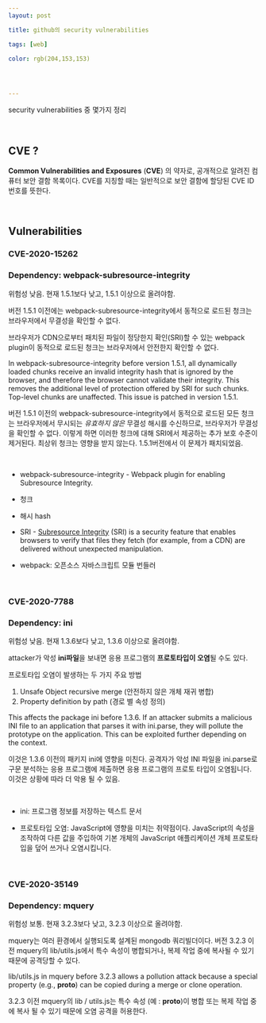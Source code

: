 ```yaml
---
layout: post

title: github의 security vulnerabilities

tags: [web]

color: rgb(204,153,153)




---
```


security vulnerabilities 중 몇가지 정리

<br>

## CVE ?

**Common Vulnerabilities and Exposures** (**CVE**) 의 약자로, 공개적으로 알려진 컴퓨터 보안 결함 목록이다. CVE를 지칭할 때는 일반적으로 보안 결함에 할당된 CVE ID 번호를 뜻한다. 

<br>

## Vulnerabilities

### CVE-2020-15262 

### Dependency: webpack-subresource-integrity

위험성 낮음. 현재 1.5.1보다 낮고, 1.5.1 이상으로 올려야함. 

버전 1.5.1 이전에는 webpack-subresource-integrity에서 동적으로 로드된 청크는 브라우저에서 무결성을 확인할 수 없다.

브라우저가 CDN으로부터 패치된 파일이 정당한지 확인(SRI)할 수 있는 webpack plugin이 동적으로 로드된 청크는 브라우저에서 안전한지 확인할 수 없다. 

In webpack-subresource-integrity before version 1.5.1, all dynamically loaded chunks receive an invalid integrity hash that is ignored by the browser, and therefore the browser cannot validate their integrity. This removes the additional level of protection offered by SRI for such chunks. Top-level chunks are unaffected. This issue is patched in version 1.5.1.

버전 1.5.1 이전의 webpack-subresource-integrity에서 동적으로 로드된 모든 청크는 브라우저에서 무시되는 *유효하지 않은*  무결성 해시를 수신하므로, 브라우저가 무결성을 확인할 수 없다. 이렇게 하면 이러한 청크에 대해 SRI에서 제공하는 추가 보호 수준이 제거된다. 최상위 청크는 영향을 받지 않는다. 1.5.1버전에서 이 문제가 패치되었음. 

<br>

- webpack-subresource-integrity - Webpack plugin for enabling Subresource Integrity. 

- 청크

- 해시 hash

- SRI - [Subresource Integrity](http://www.w3.org/TR/SRI/) (SRI) is a security feature that enables browsers to verify that files they fetch (for example, from a CDN) are delivered without unexpected manipulation.
- webpack: 오픈소스 자바스크립트 모듈 번들러 

<br>

### CVE-2020-7788

### Dependency: ini

위험성 낮음. 현재 1.3.6보다 낮고, 1.3.6 이상으로 올려야함. 

attacker가 악성 **ini파일**을 보내면 응용 프로그램의 **프로토타입이 오염**될 수도 있다. 

프로토타입 오염이 발생하는 두 가지 주요 방법 

1. Unsafe Object recursive merge (안전하지 않은 개체 재귀 병합)
2. Property definition by path (경로 별 속성 정의)

This affects the package ini before 1.3.6. If an attacker submits a malicious INI file to an application that parses it with ini.parse, they will pollute the prototype on the application. This can be exploited further depending on the context.

이것은 1.3.6 이전의 패키지 ini에 영향을 미친다. 공격자가 악성 INI 파일을 ini.parse로 구문 분석하는 응용 프로그램에 제출하면 응용 프로그램의 프로토 타입이 오염됩니다. 이것은 상황에 따라 더 악용 될 수 있음.

<br>

- ini: 프로그램 정보를 저장하는 텍스트 문서

- 프로토타입 오염: JavaScript에 영향을 미치는 취약점이다. JavaScript의 속성을 조작하여 다른 값을 주입하여 기본 개체의 JavaScript 애플리케이션 개체 프로토타입을 덮어 쓰거나 오염시킵니다.

<br>

### CVE-2020-35149

### Dependency: mquery

위험성 보통. 현재 3.2.3보다 낮고, 3.2.3 이상으로 올려야함. 

mquery는 여러 환경에서 실행되도록 설계된 mongodb 쿼리빌더이다. 버전 3.2.3 이전 mquery의 lib/utils.js에서 특수 속성이 병합되거나, 복제 작업 중에 복사될 수 있기 때문에 공격당할 수 있다. 

lib/utils.js in mquery before 3.2.3 allows a pollution attack because a special property (e.g., __proto__) can be copied during a merge or clone operation.

3.2.3 이전 mquery의 lib / utils.js는 특수 속성 (예 : __proto__)이 병합 또는 복제 작업 중에 복사 될 수 있기 때문에 오염 공격을 허용한다.

